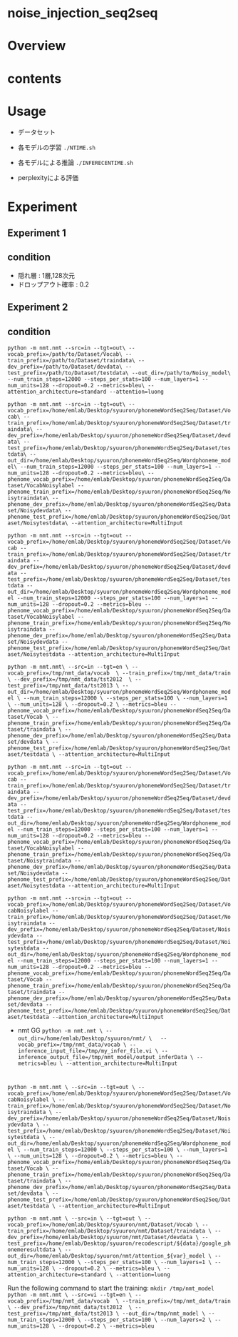 # noise_injection_seq2seq


# Overview



# contents

# Usage
- データセット
- 各モデルの学習
`./NTIME.sh`

- 各モデルによる推論
`./INFERECENTIME.sh`

- perplexityによる評価

# Experiment
## Experiment 1
## condition
- 隠れ層 : 1層,128次元
- ドロップアウト確率 : 0.2
    
## Experiment 2
## condition


`python -m nmt.nmt --src=in --tgt=out\
--vocab_prefix=/path/to/Dataset/Vocab\
--train_prefix=/path/to/Dataset/traindata\
--dev_prefix=/path/to/Dataset/devdata\
--test_prefix=/path/to/Dataset/testdata\
--out_dir=/path/to/Noisy_model\
--num_train_steps=12000 --steps_per_stats=100 --num_layers=1 --num_units=128 --dropout=0.2 --metrics=bleu\
--attention_architecture=standard --attention=luong`

`python -m nmt.nmt --src=in --tgt=out\
--vocab_prefix=/home/emlab/Desktop/syuuron/phonemeWordSeq2Seq/Dataset/Vocab\
--train_prefix=/home/emlab/Desktop/syuuron/phonemeWordSeq2Seq/Dataset/traindata\
--dev_prefix=/home/emlab/Desktop/syuuron/phonemeWordSeq2Seq/Dataset/devdata\
--test_prefix=/home/emlab/Desktop/syuuron/phonemeWordSeq2Seq/Dataset/testdata\
--out_dir=/home/emlab/Desktop/syuuron/phonemeWordSeq2Seq/Wordphoneme_model\
--num_train_steps=12000 --steps_per_stats=100 --num_layers=1 --num_units=128 --dropout=0.2 --metrics=bleu\
--phenome_vocab_prefix=/home/emlab/Desktop/syuuron/phonemeWordSeq2Seq/Dataset/VocabNoisylabel
--phenome_train_prefix=/home/emlab/Desktop/syuuron/phonemeWordSeq2Seq/Noisytraindata\
--phenome_dev_prefix=/home/emlab/Desktop/syuuron/phonemeWordSeq2Seq/Dataset/Noisydevdata\
--phenome_test_prefix=/home/emlab/Desktop/syuuron/phonemeWordSeq2Seq/Dataset/Noisytestdata\
--attention_architecture=MultiInput`

`python -m nmt.nmt --src=in --tgt=out --vocab_prefix=/home/emlab/Desktop/syuuron/phonemeWordSeq2Seq/Dataset/Vocab --train_prefix=/home/emlab/Desktop/syuuron/phonemeWordSeq2Seq/Dataset/traindata --dev_prefix=/home/emlab/Desktop/syuuron/phonemeWordSeq2Seq/Dataset/devdata --test_prefix=/home/emlab/Desktop/syuuron/phonemeWordSeq2Seq/Dataset/testdata --out_dir=/home/emlab/Desktop/syuuron/phonemeWordSeq2Seq/Wordphoneme_model --num_train_steps=12000 --steps_per_stats=100 --num_layers=1 --num_units=128 --dropout=0.2 --metrics=bleu --phenome_vocab_prefix=/home/emlab/Desktop/syuuron/phonemeWordSeq2Seq/Dataset/VocabNoisylabel --phenome_train_prefix=/home/emlab/Desktop/syuuron/phonemeWordSeq2Seq/Noisytraindata --phenome_dev_prefix=/home/emlab/Desktop/syuuron/phonemeWordSeq2Seq/Dataset/Noisydevdata --phenome_test_prefix=/home/emlab/Desktop/syuuron/phonemeWordSeq2Seq/Dataset/Noisytestdata --attention_architecture=MultiInput`

`python -m nmt.nmt\
    --src=in --tgt=en \
    --vocab_prefix=/tmp/nmt_data/vocab  \
    --train_prefix=/tmp/nmt_data/train \
    --dev_prefix=/tmp/nmt_data/tst2012  \
    --test_prefix=/tmp/nmt_data/tst2013 \
    --out_dir=/home/emlab/Desktop/syuuron/phonemeWordSeq2Seq/Wordphoneme_model \
    --num_train_steps=12000 \
    --steps_per_stats=100 \
    --num_layers=1 \
    --num_units=128 \
    --dropout=0.2 \
    --metrics=bleu --phenome_vocab_prefix=/home/emlab/Desktop/syuuron/phonemeWordSeq2Seq/Dataset/Vocab \
    --phenome_train_prefix=/home/emlab/Desktop/syuuron/phonemeWordSeq2Seq/Dataset/traindata \
    --phenome_dev_prefix=/home/emlab/Desktop/syuuron/phonemeWordSeq2Seq/Dataset/devdata \
    --phenome_test_prefix=/home/emlab/Desktop/syuuron/phonemeWordSeq2Seq/Dataset/testdata \
    --attention_architecture=MultiInput`


`python -m nmt.nmt --src=in --tgt=out --vocab_prefix=/home/emlab/Desktop/syuuron/phonemeWordSeq2Seq/Dataset/Vocab --train_prefix=/home/emlab/Desktop/syuuron/phonemeWordSeq2Seq/Dataset/traindata --dev_prefix=/home/emlab/Desktop/syuuron/phonemeWordSeq2Seq/Dataset/devdata --test_prefix=/home/emlab/Desktop/syuuron/phonemeWordSeq2Seq/Dataset/testdata --out_dir=/home/emlab/Desktop/syuuron/phonemeWordSeq2Seq/Wordphoneme_model --num_train_steps=12000 --steps_per_stats=100 --num_layers=1 --num_units=128 --dropout=0.2 --metrics=bleu --phenome_vocab_prefix=/home/emlab/Desktop/syuuron/phonemeWordSeq2Seq/Dataset/VocabNoisylabel --phenome_train_prefix=/home/emlab/Desktop/syuuron/phonemeWordSeq2Seq/Dataset/Noisytraindata --phenome_dev_prefix=/home/emlab/Desktop/syuuron/phonemeWordSeq2Seq/Dataset/Noisydevdata --phenome_test_prefix=/home/emlab/Desktop/syuuron/phonemeWordSeq2Seq/Dataset/Noisytestdata --attention_architecture=MultiInput`

`python -m nmt.nmt --src=in --tgt=out --vocab_prefix=/home/emlab/Desktop/syuuron/phonemeWordSeq2Seq/Dataset/VocabNoisylabel --train_prefix=/home/emlab/Desktop/syuuron/phonemeWordSeq2Seq/Dataset/Noisytraindata --dev_prefix=/home/emlab/Desktop/syuuron/phonemeWordSeq2Seq/Dataset/Noisydevdata --test_prefix=/home/emlab/Desktop/syuuron/phonemeWordSeq2Seq/Dataset/Noisytestdata --out_dir=/home/emlab/Desktop/syuuron/phonemeWordSeq2Seq/Wordphoneme_model --num_train_steps=12000 --steps_per_stats=100 --num_layers=1 --num_units=128 --dropout=0.2 --metrics=bleu --phenome_vocab_prefix=/home/emlab/Desktop/syuuron/phonemeWordSeq2Seq/Dataset/Vocab --phenome_train_prefix=/home/emlab/Desktop/syuuron/phonemeWordSeq2Seq/Dataset/traindata --phenome_dev_prefix=/home/emlab/Desktop/syuuron/phonemeWordSeq2Seq/Dataset/devdata --phenome_test_prefix=/home/emlab/Desktop/syuuron/phonemeWordSeq2Seq/Dataset/testdata --attention_architecture=MultiInput`




- nmt GG
`python -m nmt.nmt \
   --out_dir=/home/emlab/Desktop/syuuron/nmt/ \
 　--vocab_prefix=/tmp/nmt_data/vocab \
   --inference_input_file=/tmp/my_infer_file.vi \
   --inference_output_file=/tmp/nmt_model/output_inferData \
   --metrics=bleu \
   --attention_architecture=MultiInput`

# 
`python -m nmt.nmt \
--src=in --tgt=out \
--vocab_prefix=/home/emlab/Desktop/syuuron/phonemeWordSeq2Seq/Dataset/VocabNoisylabel \
--train_prefix=/home/emlab/Desktop/syuuron/phonemeWordSeq2Seq/Dataset/Noisytraindata \
--dev_prefix=/home/emlab/Desktop/syuuron/phonemeWordSeq2Seq/Dataset/Noisydevdata \
--test_prefix=/home/emlab/Desktop/syuuron/phonemeWordSeq2Seq/Dataset/Noisytestdata \
--out_dir=/home/emlab/Desktop/syuuron/phonemeWordSeq2Seq/Wordphoneme_model \
--num_train_steps=12000 \
--steps_per_stats=100 \
--num_layers=1 \
--num_units=128 \
--dropout=0.2 \
--metrics=bleu \
--phenome_vocab_prefix=/home/emlab/Desktop/syuuron/phonemeWordSeq2Seq/Dataset/Vocab \
--phenome_train_prefix=/home/emlab/Desktop/syuuron/phonemeWordSeq2Seq/Dataset/traindata \
--phenome_dev_prefix=/home/emlab/Desktop/syuuron/phonemeWordSeq2Seq/Dataset/devdata \
--phenome_test_prefix=/home/emlab/Desktop/syuuron/phonemeWordSeq2Seq/Dataset/testdata \
--attention_architecture=MultiInput`

`python -m nmt.nmt \
--src=in \
--tgt=out \
--vocab_prefix=/home/emlab/Desktop/syuuron/nmt/Dataset/Vocab \
--train_prefix=/home/emlab/Desktop/syuuron/nmt/Dataset/traindata \
--dev_prefix=/home/emlab/Desktop/syuuron/nmt/Dataset/devdata \
--test_prefix=/home/emlab/Desktop/syuuron/recodescript/${data}/google_phonemeresultdata \
--out_dir=/home/emlab/Desktop/syuuron/nmt/attention_${var}_model \
--num_train_steps=12000 \
--steps_per_stats=100 \
--num_layers=1 \
--num_units=128 \
--dropout=0.2 \
--metrics=bleu \
--attention_architecture=standard \
--attention=luong`



Run the following command to start the training:
`mkdir /tmp/nmt_model
python -m nmt.nmt \
    --src=vi --tgt=en \
    --vocab_prefix=/tmp/nmt_data/vocab  \
    --train_prefix=/tmp/nmt_data/train \
    --dev_prefix=/tmp/nmt_data/tst2012  \
    --test_prefix=/tmp/nmt_data/tst2013 \
    --out_dir=/tmp/nmt_model \
    --num_train_steps=12000 \
    --steps_per_stats=100 \
    --num_layers=2 \
    --num_units=128 \
    --dropout=0.2 \
    --metrics=bleu`
